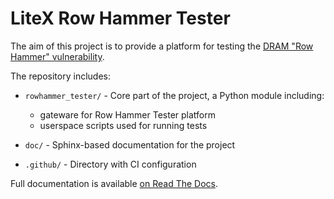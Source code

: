 # LiteX Row Hammer Tester

The aim of this project is to provide a platform for testing the [DRAM "Row Hammer" vulnerability](https://users.ece.cmu.edu/~yoonguk/papers/kim-isca14.pdf).

The repository includes:

* `rowhammer_tester/` - Core part of the project, a Python module including:

  * gateware for Row Hammer Tester platform
  * userspace scripts used for running tests
* `doc/` - Sphinx-based documentation for the project
* `.github/` - Directory with CI configuration

Full documentation is available [on Read The Docs](https://litex-rowhammer-tester.readthedocs.io/en/latest/).
